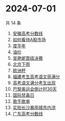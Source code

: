 # 2024-07-01

共 14 条

<!-- BEGIN ZHIHUSEARCH -->
<!-- 最后更新时间 Mon Jul 01 2024 15:03:55 GMT+0800 (China Standard Time) -->
1. [安徽高考分数线](https://www.zhihu.com/search?q=安徽高考分数线)
1. [如何看待A股市场](https://www.zhihu.com/search?q=如何看待A股市场)
1. [度华年](https://www.zhihu.com/search?q=度华年)
1. [油价](https://www.zhihu.com/search?q=油价)
1. [吴艳妮晋级决赛](https://www.zhihu.com/search?q=吴艳妮晋级决赛)
1. [北京下雨](https://www.zhihu.com/search?q=北京下雨)
1. [欧洲杯](https://www.zhihu.com/search?q=欧洲杯)
1. [福建考生高考语文获满分](https://www.zhihu.com/search?q=福建考生高考语文获满分)
1. [高考语文满分考生出现](https://www.zhihu.com/search?q=高考语文满分考生出现)
1. [巴黎奥运会倒计时30天](https://www.zhihu.com/search?q=巴黎奥运会倒计时30天)
1. [国际禁毒日](https://www.zhihu.com/search?q=国际禁毒日)
1. [歌手歌单](https://www.zhihu.com/search?q=歌手歌单)
1. [实拍长沙暴雨城市内涝](https://www.zhihu.com/search?q=实拍长沙暴雨城市内涝)
1. [广东高考分数线](https://www.zhihu.com/search?q=广东高考分数线)
<!-- END ZHIHUSEARCH -->
